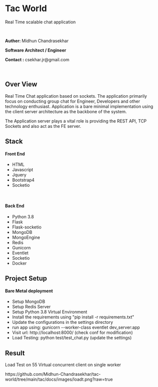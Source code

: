 <h1>Tac World</h1>
<p>Real Time scalable chat application</p>
<br>
<p><b>Auther: </b> Midhun Chandrasekhar</p>
<p><b>Software Architect / Engineer</b></p>
<p><b>Contact : </b>csekhar.jr@gmail.com</p>
<br>
<h2>Over View</h2>
<p>
Real Time Chat application based on sockets. The application primarily focus
on conducting group chat for Engineer, Developers and other technology enthusiast.
Application is a bare minimal implementation using the client server architecture 
as the backbone of the system.
</p>
<p>
The Application server plays a vital role is providing the REST API, TCP Sockets 
and also act as the FE server.
</p>

<h2>Stack</h2>
<h4>Front End</h4>
<ul>
<li>HTML</li>
<li>Javascript</li>
<li>Jquery</li>
<li>Bootstrap4</li>
<li>Socketio</li>
</ul>
<br>
<h4>Back End</h4>
<ul>
<li>Python 3.8</li>
<li>Flask</li>
<li>Flask-socketio</li>
<li>MongoDB</li>
<li>MongoEngine</li>
<li>Redis</li>
<li>Gunicorn</li>
<li>Eventlet</li>
<li>Socketio</li>
<li>Docker</li>
</ul>

<h2>Project Setup</h2>
<h4>Bare Metal deployment</h4>
<ul>
<li>Setup MongoDB</li>
<li>Setup Redis Server</li>
<li>Setup Python 3.8 Virtual Environment</li>
<li>Install the requirements using "pip install -r requirements.txt"</li>
<li>Update the configurations in the settings directory</li>
<li>run app using: gunicorn --worker-class eventlet dev_server:app</li>
<li>Visit url: http://localhost:8000/ (check conf for modification)</li>
<li>Load Testing: python test/test_chat.py (update the settings)</li>
</ul>

<h2>Result</h2>
<p>Load Test on 55 Virtual concurrent client on single worker </p>
https://github.com/Midhun-Chandrasekhar/tac-world/tree/main/tac/docs/images/loadt.png?raw=true